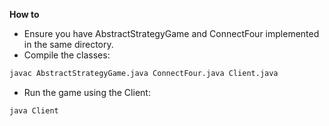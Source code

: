 **How to**

* Ensure you have AbstractStrategyGame and ConnectFour implemented in the same directory.
* Compile the classes:

```bash
javac AbstractStrategyGame.java ConnectFour.java Client.java
```

* Run the game using the Client:

```bash
java Client
```
